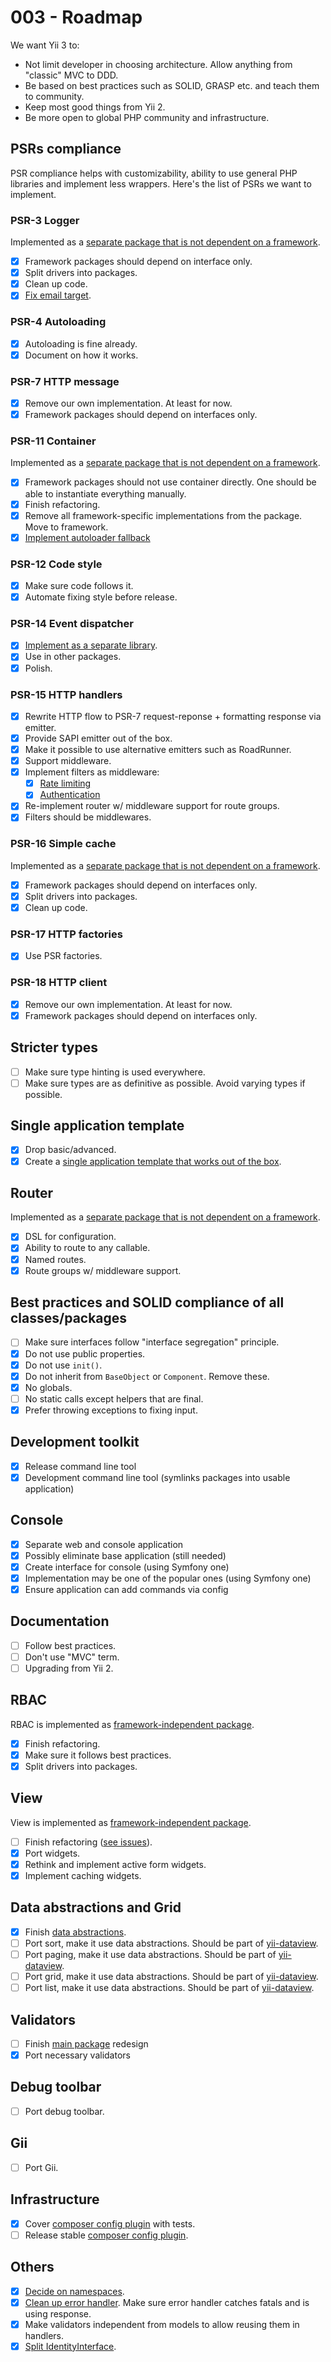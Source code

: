 # 003 - Roadmap

We want Yii 3 to:

- Not limit developer in choosing architecture. Allow anything from "classic" MVC to DDD.
- Be based on best practices such as SOLID, GRASP etc. and teach them to community.
- Keep most good things from Yii 2.
- Be more open to global PHP community and infrastructure.

## PSRs compliance

PSR compliance helps with customizability, ability to use general PHP libraries and implement less wrappers.
Here's the list of PSRs we want to implement.

### PSR-3 Logger

Implemented as a [separate package that is not dependent on a framework](https://github.com/yiisoft/log).

- [x] Framework packages should depend on interface only.
- [x] Split drivers into packages.
- [x] Clean up code.
- [x] [Fix email target](https://github.com/yiisoft/log-target-email).

### PSR-4 Autoloading

- [x] Autoloading is fine already.
- [x] Document on how it works.

### PSR-7 HTTP message

- [x] Remove our own implementation. At least for now.
- [x] Framework packages should depend on interfaces only.

### PSR-11 Container

Implemented as a [separate package that is not dependent on a framework](https://github.com/yiisoft/di).

- [x] Framework packages should not use container directly. One should be able to instantiate everything manually.
- [x] Finish refactoring.
- [x] Remove all framework-specific implementations from the package. Move to framework.
- [x] [Implement autoloader fallback](https://github.com/yiisoft/di/issues/88)

### PSR-12 Code style

- [x] Make sure code follows it.
- [x] Automate fixing style before release.

### PSR-14 Event dispatcher

- [x] [Implement as a separate library](https://github.com/yiisoft/event-dispatcher).
- [x] Use in other packages.
- [x] Polish.

### PSR-15 HTTP handlers

- [x] Rewrite HTTP flow to PSR-7 request-reponse + formatting response via emitter.
- [x] Provide SAPI emitter out of the box.
- [x] Make it possible to use alternative emitters such as RoadRunner.
- [x] Support middleware.
- [x] Implement filters as middleware:
  - [x] [Rate limiting](https://github.com/yiisoft/yii-web/issues/63)
  - [x] [Authentication](https://github.com/yiisoft/yii-web/issues/114)
- [x] Re-implement router w/ middleware support for route groups.
- [x] Filters should be middlewares.

### PSR-16 Simple cache

Implemented as a [separate package that is not dependent on a framework](https://github.com/yiisoft/cache).

- [x] Framework packages should depend on interfaces only.
- [x] Split drivers into packages.
- [x] Clean up code.

### PSR-17 HTTP factories

- [x] Use PSR factories.

### PSR-18 HTTP client

- [x] Remove our own implementation. At least for now.
- [x] Framework packages should depend on interfaces only.

## Stricter types

- [ ] Make sure type hinting is used everywhere.
- [ ] Make sure types are as definitive as possible. Avoid varying types if possible.

## Single application template

- [x] Drop basic/advanced.
- [x] Create a [single application template that works out of the box](https://github.com/yiisoft/app).

## Router

Implemented as a [separate package that is not dependent on a framework](https://github.com/yiisoft/router).

- [x] DSL for configuration.
- [x] Ability to route to any callable.
- [x] Named routes.
- [x] Route groups w/ middleware support.

## Best practices and SOLID compliance of all classes/packages

- [ ] Make sure interfaces follow "interface segregation" principle.
- [x] Do not use public properties.
- [x] Do not use `init()`.
- [x] Do not inherit from `BaseObject` or `Component`. Remove these.
- [x] No globals.
- [ ] No static calls except helpers that are final.
- [x] Prefer throwing exceptions to fixing input.

## Development toolkit

- [x] Release command line tool
- [x] Development command line tool (symlinks packages into usable application)

## Console

- [x] Separate web and console application
- [x] Possibly eliminate base application (still needed)
- [x] Create interface for console (using Symfony one)
- [x] Implementation may be one of the popular ones (using Symfony one)
- [x] Ensure application can add commands via config

## Documentation

- [ ] Follow best practices.
- [ ] Don't use "MVC" term.
- [ ] Upgrading from Yii 2.

## RBAC

RBAC is implemented as [framework-independent package](https://github.com/yiisoft/rbac).

- [x] Finish refactoring.
- [x] Make sure it follows best practices.
- [x] Split drivers into packages.

## View

View is implemented as [framework-independent package](https://github.com/yiisoft/view).

- [ ] Finish refactoring ([see issues](https://github.com/yiisoft/view/issues)).
- [x] Port widgets.
- [x] Rethink and implement active form widgets.
- [x] Implement caching widgets.

## Data abstractions and Grid

- [x] Finish [data abstractions](https://github.com/yiisoft/data).
- [ ] Port sort, make it use data abstractions. Should be part of [yii-dataview](https://github.com/yiisoft/yii-dataview).
- [ ] Port paging, make it use data abstractions. Should be part of [yii-dataview](https://github.com/yiisoft/yii-dataview).
- [ ] Port grid, make it use data abstractions. Should be part of [yii-dataview](https://github.com/yiisoft/yii-dataview).
- [ ] Port list, make it use data abstractions. Should be part of [yii-dataview](https://github.com/yiisoft/yii-dataview).

## Validators

- [ ] Finish [main package](https://github.com/yiisoft/validator) redesign
- [x] Port necessary validators

## Debug toolbar

- [ ] Port debug toolbar.

## Gii

- [ ] Port Gii.

## Infrastructure

- [x] Cover [composer config plugin](https://github.com/yiisoft/composer-config-plugin) with tests.
- [ ] Release stable [composer config plugin](https://github.com/yiisoft/composer-config-plugin).

## Others

- [x] [Decide on namespaces](https://forum.yiiframework.com/t/lowercase-or-camelcase-namespaces/124983/52).
- [x] [Clean up error handler](https://github.com/yiisoft/yii2/issues/14348). Make sure error handler catches fatals and is using response.
- [x] Make validators independent from models to allow reusing them in handlers.
- [x] [Split IdentityInterface](https://github.com/yiisoft/yii2/issues/13825).
